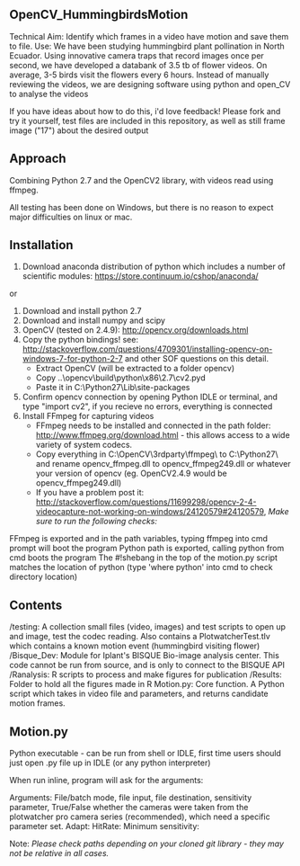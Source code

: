 OpenCV_HummingbirdsMotion
-----------------------------

Technical Aim: Identify which frames in a video have motion and save them to file.
Use: We have been studying hummingbird plant pollination in North Ecuador. Using innovative camera traps that record images once per second, we have developed a databank of 3.5 tb of flower videos. On average, 3-5 birds visit the flowers every 6 hours. Instead of manually reviewing the videos, we are designing software using python and open_CV to analyse the videos

If you have ideas about how to do this, i'd love feedback! Please fork and try it yourself, test files are included in this repository, as well as still frame image ("17") about the desired output

Approach
-------------

Combining Python 2.7 and the OpenCV2 library, with videos read using ffmpeg. 

All testing has been done on Windows, but there is no reason to expect major difficulties on linux or mac.

Installation
---------------

1. Download anaconda distribution of python which includes a number of scientific modules:  https://store.continuum.io/cshop/anaconda/

or 

1. Download and install python 2.7
2. Download and install numpy and scipy
3. OpenCV (tested on 2.4.9): http://opencv.org/downloads.html
4. Copy the python bindings! see: http://stackoverflow.com/questions/4709301/installing-opencv-on-windows-7-for-python-2-7 and other SOF questions on this detail.
	* Extract OpenCV (will be extracted to a folder opencv)
	* Copy ..\opencv\build\python\x86\2.7\cv2.pyd
	* Paste it in C:\Python27\Lib\site-packages
5. Confirm opencv connection by opening Python IDLE or terminal, and type "import cv2", if you recieve no errors, everything is connected
6. Install FFmpeg for capturing videos
	* FFmpeg needs to be installed and connected in the path folder: http://www.ffmpeg.org/download.html - this allows access to a wide variety of system codecs.
	* Copy everything in C:\OpenCV\3rdparty\ffmpeg\ to C:\Python27\ and rename opencv_ffmpeg.dll to opencv_ffmpeg249.dll or whatever your version of opencv (eg. OpenCV2.4.9 would be opencv_ffmpeg249.dll) 
	* If you have a problem post it: http://stackoverflow.com/questions/11699298/opencv-2-4-videocapture-not-working-on-windows/24120579#24120579, 
*Make sure to run the following checks:*

FFmpeg is exported and in the path variables, typing ffmpeg into cmd prompt will boot the program Python path is exported, calling python from cmd boots the program The #!shebang in the top of the motion.py script matches the location of python (type 'where python' into cmd to check directory location)

Contents
-------------

/testing: A collection small files (video, images) and test scripts to open up and image, test the codec reading. Also contains a PlotwatcherTest.tlv which contains a known motion event (hummingbird visiting flower)
/Bisque_Dev: Module for Iplant's BISQUE Bio-image analysis center. This code cannot be run from source, and is only to connect to the BISQUE API
/Ranalysis: R scripts to process and make figures for publication
/Results: Folder to hold all the figures made in R
Motion.py: Core function. A Python script which takes in video file and parameters, and returns candidate motion frames.

Motion.py
-----------
Python executable - can be run from shell or IDLE, first time users should just open .py file up in IDLE (or any python interpreter)

When run inline, program will ask for the arguments:

Arguments:
File/batch mode,
file input, 
file destination, 
sensitivity parameter, 
True/False whether the cameras were taken from the plotwatcher pro camera series (recommended), which need a specific parameter set.
Adapt:
HitRate:
Minimum sensitivity:


Note: *Please check paths depending on your cloned git library - they may not be relative in all cases.*
